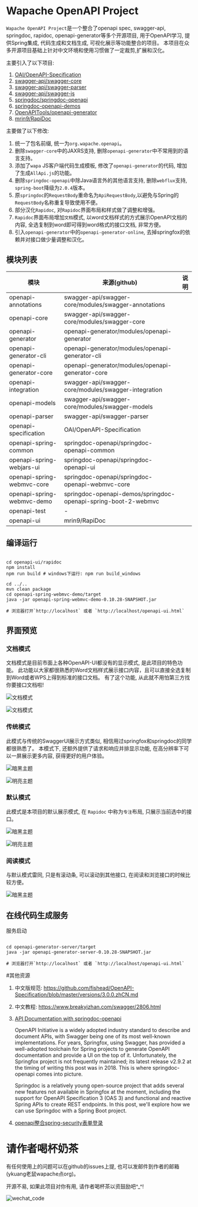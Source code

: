 # Wapache OpenAPI Project

`Wapache OpenAPI Project`是一个整合了openapi spec, swagger-api, springdoc, rapidoc, openapi-generator等多个开源项目, 
用于OpenAPI学习, 提供Spring集成, 代码生成和文档生成, 可视化展示等功能整合的项目。
本项目在众多开源项目基础上针对中文环境和使用习惯做了一定裁剪,扩展和汉化。

主要引入了以下项目:

1. [OAI/OpenAPI-Specification](https://github.com/OAI/OpenAPI-Specification)
2. [swagger-api/swagger-core](https://github.com/https://github.com/swagger-api/swagger-core)
3. [swagger-api/swagger-parser](https://github.com/swagger-api/swagger-parser)
4. [swagger-api/swagger-js](https://github.com/swagger-api/swagger-js)
5. [springdoc/springdoc-openapi](https://github.com/springdoc/springdoc-openapi)
6. [springdoc-openapi-demos](https://github.com/springdoc/springdoc-openapi-demos)
7. [OpenAPITools/openapi-generator](https://github.com/OpenAPITools/openapi-generator)
8. [mrin9/RapiDoc](https://github.com/mrin9/RapiDoc)

主要做了以下修改:

1. 统一了包名前缀, 统一为`org.wapache.openapi`。
2. 删除`swagger-core`中的JAXRS支持, 删除`openapi-generator`中不常用到的语言支持。
3. 添加了`wapa` JS客户端代码生成模板, 修改了`openapi-generator`的代码, 增加了生成`AllApi.js`的功能。
4. 删除`springdoc-openapi`中除Java语言外的其他语言支持, 删除`webflux`支持, `spring-boot`降级为`2.0.4`版本。
5. 原`springdoc`的`RequestBody`重命名为`ApiRequestBody`,以避免与Spring的`RequestBody`名称重复导致使用不便。
6. 部分汉化`Rapidoc`, 对`Rapidoc`界面布局和样式做了调整和增强。
7. `Rapidoc`界面布局增加`文档`模式, 以word文档样式的方式展示OpenAPI文档的内容, 全选复制到word即可得到word格式的接口文档, 非常方便。 
8. 引入`openapi-generator`中的`openapi-generator-online`, 去掉springfox的依赖并对接口做少量调整和汉化。

## 模块列表

| 模块                       | 来源(github)                                                  | 说明 |
| -------------------------- | ------------------------------------------------------------ | ---- |
| openapi-annotations        | swagger-api/swagger-core/modules/swagger-annotations         |      |
| openapi-core               | swagger-api/swagger-core/modules/swagger-core                |      |
| openapi-generator          | openapi-generator/modules/openapi-generator                  |      |
| openapi-generator-cli      | openapi-generator/modules/openapi-generator-cli              |      |
| openapi-generator-core     | openapi-generator/modules/openapi-generator-core             |      |
| openapi-integration        | swagger-api/swagger-core/modules/swagger-integration         |      |
| openapi-models             | swagger-api/swagger-core/modules/swagger-models              |      |
| openapi-parser             | swagger-api/swagger-parser                                   |      |
| openapi-specification      | OAI/OpenAPI-Specification                                    |      |
| openapi-spring-common      | springdoc-openapi/springdoc-openapi-common                   |      |
| openapi-spring-webjars-ui  | springdoc-openapi/springdoc-openapi-ui                       |      |
| openapi-spring-webmvc-core | springdoc-openapi/springdoc-openapi-webmvc-core              |      |
| openapi-spring-webmvc-demo | springdoc-openapi-demos/springdoc-openapi-spring-boot-2-webmvc |      |
| openapi-test               | -                                                            |      |
| openapi-ui                 | mrin9/RapiDoc                                                |      |

## 编译运行

```shell script

cd openapi-ui/rapidoc
npm install
npm run build # windows下运行: npm run build_windows

cd ../..
mvn clean package
cd openapi-spring-webmvc-demo/target
java -jar openapi-spring-webmvc-demo-0.10.28-SNAPSHOT.jar

# 浏览器打开`http://localhost` 或者 `http://localhost/openapi-ui.html`

```

## 界面预览

### 文档模式

文档模式是目前市面上各种OpenAPI-UI都没有的显示模式, 是此项目的特色功能。
此功能以大家都很熟悉的Word文档样式展示接口内容，且可以直接全选复制到Word或者WPS上得到标准的接口文档。
有了这个功能, 从此就不用怕第三方找你要接口文档啦!

![文档模式](docs/images/openapi-ui-document-mode.jpg)

![文档模式](docs/images/openapi-ui-document-mode-2.jpg)

### 传统模式

此模式与传统的SwaggerUI展示方式类似, 相信用过springfox和springdoc的同学都很熟悉了。
本模式下, 还额外提供了请求和响应并排显示功能, 在高分辨率下可以一屏展示更多内容, 获得更好的用户体验。

![暗黑主题](docs/images/openapi-ui-list-mode-dark.jpg)

![明亮主题](docs/images/openapi-ui-list-mode-light.jpg)

### 默认模式

此模式是本项目的默认展示模式, 在 `Rapidoc` 中称为`专注`布局, 只展示当前选中的接口。

![暗黑主题](docs/images/openapi-ui-dark.jpg)

![明亮主题](docs/images/openapi-ui-light.jpg)

### 阅读模式

与默认模式雷同, 只是有滚动条, 可以滚动到其他接口, 在阅读和浏览接口的时候比较方便。

![暗黑主题](docs/images/openapi-ui-read-mode-dark.jpg)

## 在线代码生成服务

服务启动

```

cd openapi-generator-server/target
java -jar openapi-generator-server-0.10.28-SNAPSHOT.jar

# 浏览器打开`http://localhost` 或者 `http://localhost/openapi-ui.html`

```

#其他资源

1. 中文版规范: https://github.com/fishead/OpenAPI-Specification/blob/master/versions/3.0.0.zhCN.md

2. 中文教程: https://www.breakyizhan.com/swagger/2806.html

3. [API Documentation with springdoc-openapi](https://mflash.dev/blog/2020/06/27/api-documentation-with-springdoc-openapi/)

    OpenAPI Initiative is a widely adopted industry standard to describe and document APIs, with Swagger being one of its most well-known implementations. For years, Springfox, using Swagger, has provided a well-adopted toolchain for Spring projects to generate OpenAPI documentation and provide a UI on the top of it. Unfortunately, the Springfox project is not frequently maintained; its latest release v2.9.2 at the timing of writing this post was in 2018. This is where springdoc-openapi comes into picture.

    Springdoc is a relatively young open-source project that adds several new features not available in Springfox at the moment, including the support for OpenAPI Specification 3 (OAS 3) and functional and reactive Spring APIs to create REST endpoints. In this post, we'll explore how we can use Springdoc with a Spring Boot project.

4. [openapi整合spring-security表单登录](https://waynestalk.com/spring-security-form-login-jpa-springdoc-explained/)

# 请作者喝杯奶茶

有任何使用上的问题可以在github的issues上提, 也可以发邮件到作者的邮箱(ykuang老鼠wapache点org)。

开源不易, 如果此项目对你有用, 请作者喝杯茶以资鼓励吧^_^!

![wechat_code](docs/images/wechat_code.jpg)
